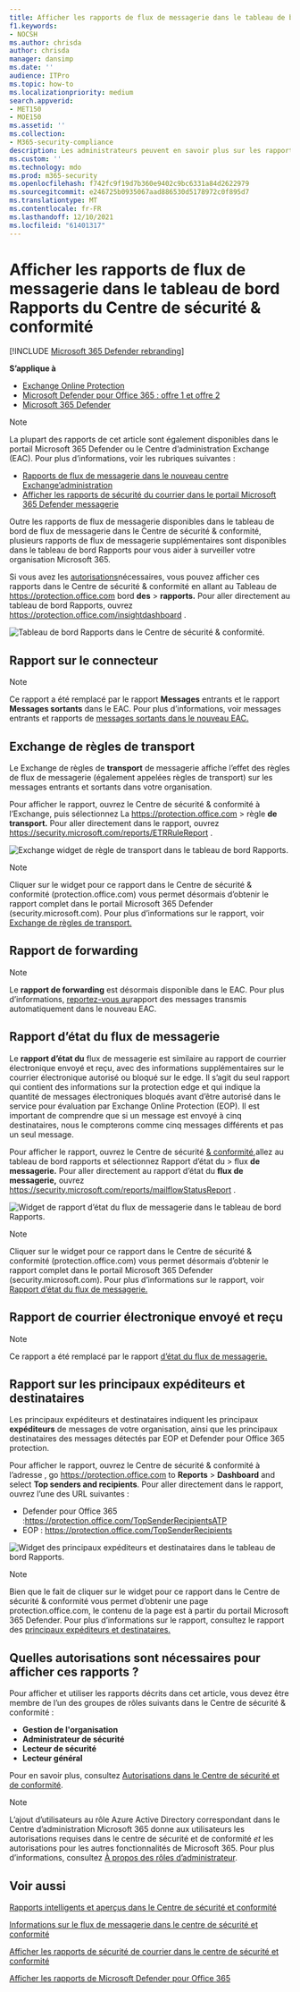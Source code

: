```yaml
---
title: Afficher les rapports de flux de messagerie dans le tableau de bord Rapports
f1.keywords:
- NOCSH
ms.author: chrisda
author: chrisda
manager: dansimp
ms.date: ''
audience: ITPro
ms.topic: how-to
ms.localizationpriority: medium
search.appverid:
- MET150
- MOE150
ms.assetid: ''
ms.collection:
- M365-security-compliance
description: Les administrateurs peuvent en savoir plus sur les rapports de flux de messagerie disponibles dans le tableau de bord Rapports du Centre de sécurité & conformité.
ms.custom: ''
ms.technology: mdo
ms.prod: m365-security
ms.openlocfilehash: f742fc9f19d7b360e9402c9bc6331a84d2622979
ms.sourcegitcommit: e246725b0935067aad886530d5178972c0f895d7
ms.translationtype: MT
ms.contentlocale: fr-FR
ms.lasthandoff: 12/10/2021
ms.locfileid: "61401317"
---
```

# <a name="view-mail-flow-reports-in-the-reports-dashboard-in-security--compliance-center"></a>Afficher les rapports de flux de messagerie dans le tableau de bord Rapports du Centre de sécurité & conformité

[!INCLUDE [Microsoft 365 Defender rebranding](../includes/microsoft-defender-for-office.md)]

**S’applique à**
- [Exchange Online Protection](exchange-online-protection-overview.md)
- [Microsoft Defender pour Office 365 : offre 1 et offre 2](defender-for-office-365.md)
- [Microsoft 365 Defender](../defender/microsoft-365-defender.md)

> [!NOTE]
>
> La plupart des rapports de cet article sont également disponibles dans le portail Microsoft 365 Defender ou le Centre d’administration Exchange (EAC). Pour plus d’informations, voir les rubriques suivantes :
>
> - [Rapports de flux de messagerie dans le nouveau centre Exchange’administration](/exchange/monitoring/mail-flow-reports/mail-flow-reports)
> - [Afficher les rapports de sécurité du courrier dans le portail Microsoft 365 Defender messagerie](view-email-security-reports.md)

Outre les rapports de flux de [](mail-flow-insights-v2.md) messagerie disponibles dans le tableau de bord de flux de messagerie dans le Centre de sécurité & conformité, plusieurs rapports de flux de messagerie supplémentaires sont disponibles dans le tableau de bord Rapports pour vous aider à surveiller votre organisation Microsoft 365.

Si vous avez les [autorisations](#what-permissions-are-needed-to-view-these-reports)nécessaires, vous pouvez afficher ces rapports dans le Centre de sécurité & conformité en allant au Tableau de <https://protection.office.com> bord **des** \> **rapports.** Pour aller directement au tableau de bord Rapports, ouvrez <https://protection.office.com/insightdashboard> .

![Tableau de bord Rapports dans le Centre de sécurité & conformité.](../../media/6b213d34-adbb-44af-8549-be9a7e2db087.png)

## <a name="connector-report"></a>Rapport sur le connecteur

> [!NOTE]
> Ce rapport a été remplacé par le rapport **Messages** entrants et le rapport **Messages sortants** dans le EAC. Pour plus d’informations, voir messages entrants et rapports de [messages sortants dans le nouveau EAC.](/exchange/monitoring/mail-flow-reports/mfr-inbound-messages-and-outbound-messages-reports)

## <a name="exchange-transport-rule-report"></a>Exchange de règles de transport

Le Exchange de règles de **transport** de messagerie affiche l’effet des règles de flux de messagerie (également appelées règles de transport) sur les messages entrants et sortants dans votre organisation.

Pour afficher le rapport, ouvrez le Centre de sécurité & conformité à l’Exchange, puis sélectionnez La <https://protection.office.com>  \>  règle **de transport.** Pour aller directement dans le rapport, ouvrez <https://security.microsoft.com/reports/ETRRuleReport> .

![Exchange widget de règle de transport dans le tableau de bord Rapports.](../../media/scc-transport-rule-report-widget.png)

> [!NOTE]
> Cliquer sur le widget pour ce rapport dans le Centre de sécurité & conformité (protection.office.com) vous permet désormais d’obtenir le rapport complet dans le portail Microsoft 365 Defender (security.microsoft.com). Pour plus d’informations sur le rapport, voir [Exchange de règles de transport.](view-email-security-reports.md#exchange-transport-rule-report)

## <a name="forwarding-report"></a>Rapport de forwarding

> [!NOTE]
> Le **rapport de forwarding** est désormais disponible dans le EAC. Pour plus d’informations, [reportez-vous au](/exchange/monitoring/mail-flow-reports/mfr-auto-forwarded-messages-report)rapport des messages transmis automatiquement dans le nouveau EAC.

## <a name="mailflow-status-report"></a>Rapport d’état du flux de messagerie

Le **rapport d’état du** flux de messagerie est similaire au rapport de courrier électronique envoyé et reçu, avec des informations supplémentaires sur le courrier électronique autorisé ou bloqué sur le edge. [](#sent-and-received-email-report) Il s’agit du seul rapport qui contient des informations sur la protection edge et qui indique la quantité de messages électroniques bloqués avant d’être autorisé dans le service pour évaluation par Exchange Online Protection (EOP). Il est important de comprendre que si un message est envoyé à cinq destinataires, nous le compterons comme cinq messages différents et pas un seul message.

Pour afficher le rapport, ouvrez le Centre de  sécurité [& conformité,](https://protection.office.com)allez au tableau de bord rapports et sélectionnez Rapport d’état du \>  flux **de messagerie.** Pour aller directement au rapport d’état du **flux de messagerie,** ouvrez <https://security.microsoft.com/reports/mailflowStatusReport> .

![Widget de rapport d’état du flux de messagerie dans le tableau de bord Rapports.](../../media/scc-mail-flow-status-report-widget.png)

> [!NOTE]
> Cliquer sur le widget pour ce rapport dans le Centre de sécurité & conformité (protection.office.com) vous permet désormais d’obtenir le rapport complet dans le portail Microsoft 365 Defender (security.microsoft.com). Pour plus d’informations sur le rapport, voir [Rapport d’état du flux de messagerie.](view-email-security-reports.md#mailflow-status-report)

## <a name="sent-and-received-email-report"></a>Rapport de courrier électronique envoyé et reçu

> [!NOTE]
> Ce rapport a été remplacé par le rapport [d’état du flux de messagerie.](#mailflow-status-report)

## <a name="top-senders-and-recipients-report"></a>Rapport sur les principaux expéditeurs et destinataires

Les principaux expéditeurs et destinataires indiquent les principaux **expéditeurs** de messages de votre organisation, ainsi que les principaux destinataires des messages détectés par EOP et Defender pour Office 365 protection.

Pour afficher le rapport, ouvrez le Centre de sécurité & conformité à l’adresse , go <https://protection.office.com> to **Reports** \> **Dashboard** and select **Top senders and recipients**. Pour aller directement dans le rapport, ouvrez l’une des URL suivantes :

- Defender pour Office 365 :<https://protection.office.com/TopSenderRecipientsATP>
- EOP : <https://protection.office.com/TopSenderRecipients>

![Widget des principaux expéditeurs et destinataires dans le tableau de bord Rapports.](../../media/scc-top-senders-and-recipients-widget.png)

> [!NOTE]
> Bien que le fait de cliquer sur le widget pour ce rapport dans le Centre de sécurité & conformité vous permet d’obtenir une page protection.office.com, le contenu de la page est à partir du portail Microsoft 365 Defender. Pour plus d’informations sur le rapport, consultez le rapport des [principaux expéditeurs et destinataires.](view-email-security-reports.md#top-senders-and-recipients-report)

## <a name="what-permissions-are-needed-to-view-these-reports"></a>Quelles autorisations sont nécessaires pour afficher ces rapports ?

Pour afficher et utiliser les rapports décrits dans cet article, vous devez être membre de l’un des groupes de rôles suivants dans le Centre de sécurité & conformité :

- **Gestion de l'organisation**
- **Administrateur de sécurité**
- **Lecteur de sécurité**
- **Lecteur général**

Pour en savoir plus, consultez [Autorisations dans le Centre de sécurité et de conformité](permissions-in-the-security-and-compliance-center.md).

> [!NOTE]
> L’ajout d’utilisateurs au rôle Azure Active Directory correspondant dans le Centre d’administration Microsoft 365 donne aux utilisateurs les autorisations requises dans le centre de sécurité et de conformité _et_ les autorisations pour les autres fonctionnalités de Microsoft 365. Pour plus d’informations, consultez [À propos des rôles d’administrateur](../../admin/add-users/about-admin-roles.md).

## <a name="related-topics"></a>Voir aussi

[Rapports intelligents et aperçus dans le Centre de sécurité et conformité](reports-and-insights-in-security-and-compliance.md)

[Informations sur le flux de messagerie dans le centre de sécurité et conformité](mail-flow-insights-v2.md)

[Afficher les rapports de sécurité de courrier dans le centre de sécurité et conformité](view-email-security-reports.md)

[Afficher les rapports de Microsoft Defender pour Office 365](view-reports-for-mdo.md)
